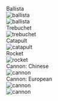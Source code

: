 Ballista<br/>![ballista](http://etc.usf.edu/clipart/79400/79420/79420_catapult_md.gif)<br/>![ballista](https://users.ece.cmu.edu/~koopman/ballista/pics/ballist1.gif)<br/>Trebuchet<br/>![trebuchet](http://silverhawkauthor.com/images/site_graphics/Siegecraft/5._Trebuchet_by_Viollet-leDuc_Mangonel.jpg)<br/>Catapult<br/>![catapult](https://s-media-cache-ak0.pinimg.com/originals/ca/f8/e1/caf8e148882f1aa40182ca9662263ba7.jpg)<br/>Rocket<br/>![rocket](http://www.historyofthings.com/wp-content/uploads/2009/03/ancient-chinese-rocket.jpg )<br/>Cannon: Chinese<br/>![cannon](https://s-media-cache-ak0.pinimg.com/736x/3d/4c/4a/3d4c4a0971ab22e63c7aa42faf1afcc3.jpg)<br/>Cannon: European<br/>![cannon](https://s-media-cache-ak0.pinimg.com/originals/ab/24/a9/ab24a9b038b11514df7267845237d8ac.jpg)<br/>![cannon](https://s-media-cache-ak0.pinimg.com/originals/2d/6e/29/2d6e29d6ec3e21728575028064a8144c.jpg)

